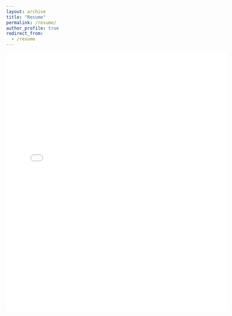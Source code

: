 ```yaml
---
layout: archive
title: "Resume"
permalink: /resume/
author_profile: true
redirect_from:
  - /resume
---
```


<embed src="{{.BASE_PATH }}/files/Gopal_Resume_230323.pdf" width="600" height="700" type='application/pdf'>
